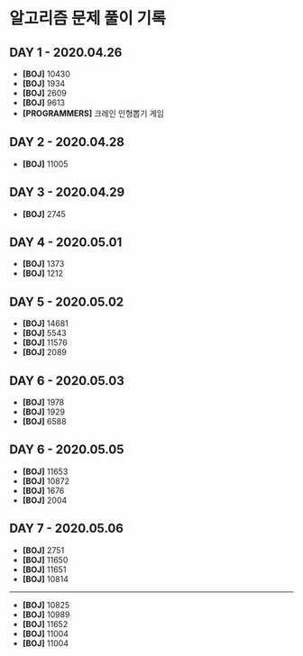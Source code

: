 # 알고리즘 문제 풀이 기록

## DAY 1 - 2020.04.26

- **[BOJ]** 10430
- **[BOJ]** 1934
- **[BOJ]** 2609
- **[BOJ]** 9613
- **[PROGRAMMERS]** 크레인 인형뽑기 게임

## DAY 2 - 2020.04.28

- **[BOJ]** 11005

## DAY 3 - 2020.04.29

- **[BOJ]** 2745

## DAY 4 - 2020.05.01

- **[BOJ]** 1373
- **[BOJ]** 1212

## DAY 5 - 2020.05.02

- **[BOJ]** 14681
- **[BOJ]** 5543
- **[BOJ]** 11576
- **[BOJ]** 2089

## DAY 6 - 2020.05.03

- **[BOJ]** 1978
- **[BOJ]** 1929
- **[BOJ]** 6588

## DAY 6 - 2020.05.05
- **[BOJ]** 11653
- **[BOJ]** 10872
- **[BOJ]** 1676
- **[BOJ]** 2004

## DAY 7 - 2020.05.06
- **[BOJ]** 2751
- **[BOJ]** 11650
- **[BOJ]** 11651
- **[BOJ]** 10814

---

- **[BOJ]** 10825
- **[BOJ]** 10989
- **[BOJ]** 11652
- **[BOJ]** 11004
- **[BOJ]** 11004